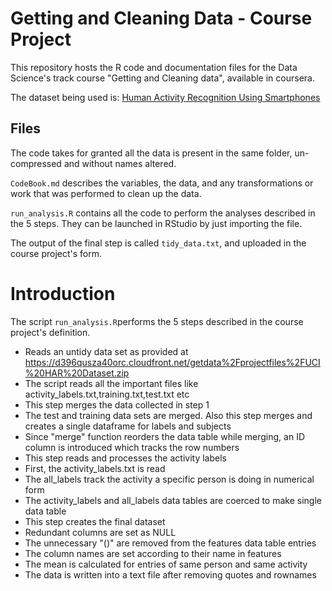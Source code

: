 Getting and Cleaning Data - Course Project
==========================================

This repository hosts the R code and documentation files for the Data Science's track course "Getting and Cleaning data", available in coursera.

The dataset being used is: [Human Activity Recognition Using Smartphones](http://archive.ics.uci.edu/ml/datasets/Human+Activity+Recognition+Using+Smartphones)

## Files

The code takes for granted all the data is present in the same folder, un-compressed and without names altered.

`CodeBook.md` describes the variables, the data, and any transformations or work that was performed to clean up the data.

`run_analysis.R` contains all the code to perform the analyses described in the 5 steps. They can be launched in RStudio by just importing the file.

The output of the final step is called `tidy_data.txt`, and uploaded in the course project's form.
# Introduction

The script `run_analysis.R`performs the 5 steps described in the course project's definition.

* Reads an untidy data set as provided at https://d396qusza40orc.cloudfront.net/getdata%2Fprojectfiles%2FUCI%20HAR%20Dataset.zip
* The script reads all the important files like activity_labels.txt,training.txt,test.txt etc
* This step merges the data collected in step 1 
* The test and training data sets are merged. Also this step merges and creates a single dataframe for labels and subjects
* Since "merge" function reorders the data table while merging, an ID column is introduced which tracks the row numbers
* This step reads and processes the activity labels
* First, the activity_labels.txt is read
* The all_labels track the activity a specific person is doing in numerical form
* The activity_labels and all_labels data tables are coerced to make single data table 
* This step creates the final dataset
* Redundant columns are set as NULL
* The unnecessary "()" are removed from the features data table entries
* The column names are set according to their name in features 
* The mean is calculated for entries of same person and same activity
* The data is written into a text file after removing quotes and rownames

